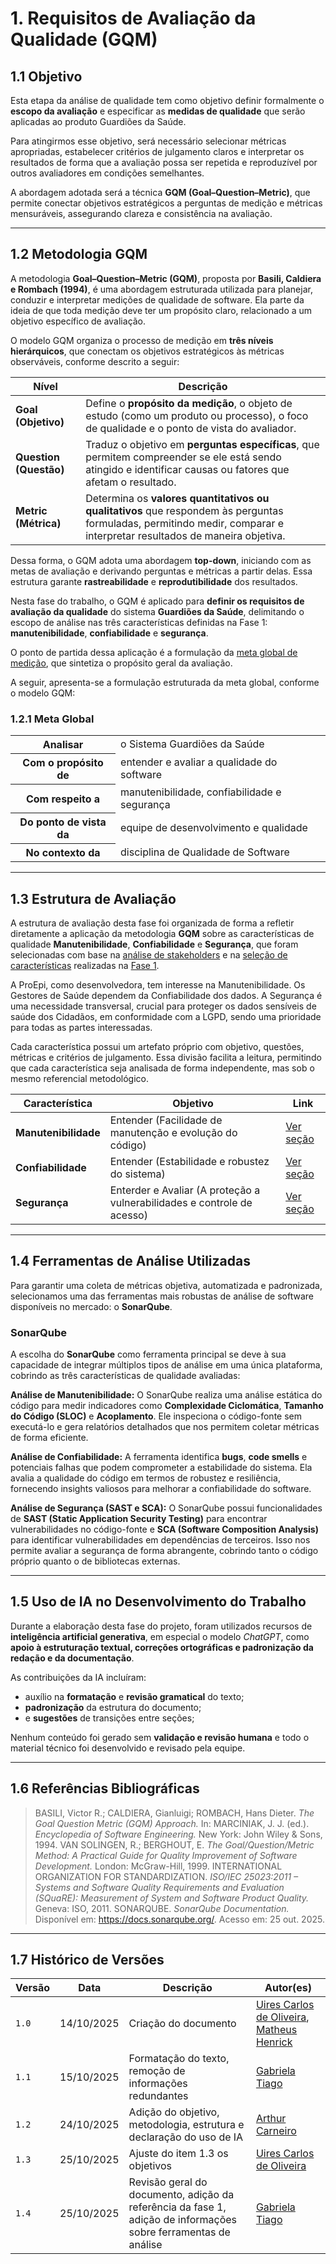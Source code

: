 # 1. Requisitos de Avaliação da Qualidade (GQM)

## 1.1 Objetivo

Esta etapa da análise de qualidade tem como objetivo definir formalmente o **escopo da avaliação** e especificar as **medidas de qualidade** que serão aplicadas ao produto Guardiões da Saúde.

Para atingirmos esse objetivo, será necessário selecionar métricas apropriadas, estabelecer critérios de julgamento claros e interpretar os resultados de forma que a avaliação possa ser repetida e reproduzível por outros avaliadores em condições semelhantes.

A abordagem adotada será a técnica **GQM (Goal–Question–Metric)**, que permite conectar objetivos estratégicos a perguntas de medição e métricas mensuráveis, assegurando clareza e consistência na avaliação.

---

## 1.2 Metodologia GQM

A metodologia **Goal–Question–Metric (GQM)**, proposta por **Basili, Caldiera e Rombach (1994)**, é uma abordagem estruturada utilizada para planejar, conduzir e interpretar medições de qualidade de software. Ela parte da ideia de que toda medição deve ter um propósito claro, relacionado a um objetivo específico de avaliação.

O modelo GQM organiza o processo de medição em **três níveis hierárquicos**, que conectam os objetivos estratégicos às métricas observáveis, conforme descrito a seguir:

| Nível                  | Descrição                                                                                                                                                              |
| ---------------------- | ---------------------------------------------------------------------------------------------------------------------------------------------------------------------- |
| **Goal (Objetivo)**    | Define o **propósito da medição**, o objeto de estudo (como um produto ou processo), o foco de qualidade e o ponto de vista do avaliador.                              |
| **Question (Questão)** | Traduz o objetivo em **perguntas específicas**, que permitem compreender se ele está sendo atingido e identificar causas ou fatores que afetam o resultado.            |
| **Metric (Métrica)**   | Determina os **valores quantitativos ou qualitativos** que respondem às perguntas formuladas, permitindo medir, comparar e interpretar resultados de maneira objetiva. |

Dessa forma, o GQM adota uma abordagem **top-down**, iniciando com as metas de avaliação e derivando perguntas e métricas a partir delas. Essa estrutura garante **rastreabilidade** e **reprodutibilidade** dos resultados.

Nesta fase do trabalho, o GQM é aplicado para **definir os requisitos de avaliação da qualidade** do sistema **Guardiões da Saúde**, delimitando o escopo de análise nas três características definidas na Fase 1: **manutenibilidade**, **confiabilidade** e **segurança**.

O ponto de partida dessa aplicação é a formulação da [meta global de medição](#121-meta-global), que sintetiza o propósito geral da avaliação.

A seguir, apresenta-se a formulação estruturada da meta global, conforme o modelo GQM:

### 1.2.1 Meta Global

<table>
  <tr><th>Analisar</th><td>o Sistema Guardiões da Saúde</td></tr>
  <tr><th>Com o propósito de</th><td>entender e avaliar a qualidade do software</td></tr>
  <tr><th>Com respeito a</th><td>manutenibilidade, confiabilidade e segurança</td></tr>
  <tr><th>Do ponto de vista da</th><td>equipe de desenvolvimento e qualidade</td></tr>
  <tr><th>No contexto da</th><td>disciplina de Qualidade de Software</td></tr>
</table>

---

## 1.3 Estrutura de Avaliação

A estrutura de avaliação desta fase foi organizada de forma a refletir diretamente a aplicação da metodologia **GQM** sobre as características de qualidade **Manutenibilidade**, **Confiabilidade** e **Segurança**, que foram selecionadas com base na [análise de stakeholders](../fase-1/partes-interessadas.md) e na [seleção de características](../fase-1/selecao-caracteristicas-avaliadas.md) realizadas na [Fase 1](../fase-1/proposito-da-avaliacao.md).

A ProEpi, como desenvolvedora, tem interesse na Manutenibilidade. Os Gestores de Saúde dependem da Confiabilidade dos dados. A Segurança é uma necessidade transversal, crucial para proteger os dados sensíveis de saúde dos Cidadãos, em conformidade com a LGPD, sendo uma prioridade para todas as partes interessadas.

Cada característica possui um artefato próprio com objetivo, questões, métricas e critérios de julgamento. Essa divisão facilita a leitura, permitindo que cada característica seja analisada de forma independente, mas sob o mesmo referencial metodológico.

| Característica       | Objetivo                                                                | Link                             |
| -------------------- | ----------------------------------------------------------------------- | -------------------------------- |
| **Manutenibilidade** | Entender (Facilidade de manutenção e evolução do código)                | [Ver seção](manutenabilidade.md) |
| **Confiabilidade**   | Entender (Estabilidade e robustez do sistema)                           | [Ver seção](confiabilidade.md)   |
| **Segurança**        | Enterder e Avaliar (A proteção a vulnerabilidades e controle de acesso) | [Ver seção](seguranca.md)        |

---

## 1.4 Ferramentas de Análise Utilizadas

Para garantir uma coleta de métricas objetiva, automatizada e padronizada, selecionamos uma das ferramentas mais robustas de análise de software disponíveis no mercado: o **SonarQube**.

### SonarQube

A escolha do **SonarQube** como ferramenta principal se deve à sua capacidade de integrar múltiplos tipos de análise em uma única plataforma, cobrindo as três características de qualidade avaliadas:

**Análise de Manutenibilidade:** O SonarQube realiza uma análise estática do código para medir indicadores como **Complexidade Ciclomática**, **Tamanho do Código (SLOC)** e **Acoplamento**. Ele inspeciona o código-fonte sem executá-lo e gera relatórios detalhados que nos permitem coletar métricas de forma eficiente.

**Análise de Confiabilidade:** A ferramenta identifica **bugs**, **code smells** e potenciais falhas que podem comprometer a estabilidade do sistema. Ela avalia a qualidade do código em termos de robustez e resiliência, fornecendo insights valiosos para melhorar a confiabilidade do software.

**Análise de Segurança (SAST e SCA):** O SonarQube possui funcionalidades de **SAST (Static Application Security Testing)** para encontrar vulnerabilidades no código-fonte e **SCA (Software Composition Analysis)** para identificar vulnerabilidades em dependências de terceiros. Isso nos permite avaliar a segurança de forma abrangente, cobrindo tanto o código próprio quanto o de bibliotecas externas.

---

## 1.5 Uso de IA no Desenvolvimento do Trabalho

Durante a elaboração desta fase do projeto, foram utilizados recursos de **inteligência artificial generativa**, em especial o modelo _ChatGPT_, como **apoio à estruturação textual, correções ortográficas e padronização da redação e da documentação**.

As contribuições da IA incluíram:

-   auxílio na **formatação** e **revisão gramatical** do texto;
-   **padronização** da estrutura do documento;
-   e **sugestões** de transições entre seções;

Nenhum conteúdo foi gerado sem **validação e revisão humana** e todo o material técnico foi desenvolvido e revisado pela equipe.

---

## 1.6 Referências Bibliográficas

> BASILI, Victor R.; CALDIERA, Gianluigi; ROMBACH, Hans Dieter. _The Goal Question Metric (GQM) Approach._ In: MARCINIAK, J. J. (ed.). _Encyclopedia of Software Engineering._ New York: John Wiley & Sons, 1994.
> VAN SOLINGEN, R.; BERGHOUT, E. _The Goal/Question/Metric Method: A Practical Guide for Quality Improvement of Software Development._ London: McGraw-Hill, 1999.
> INTERNATIONAL ORGANIZATION FOR STANDARDIZATION. _ISO/IEC 25023:2011 – Systems and Software Quality Requirements and Evaluation (SQuaRE): Measurement of System and Software Product Quality._ Geneva: ISO, 2011.
> SONARQUBE. _SonarQube Documentation._ Disponível em: <https://docs.sonarqube.org/>. Acesso em: 25 out. 2025.

---

## 1.7 Histórico de Versões

| Versão | Data       | Descrição                                                                                                      | Autor(es)                                                                                                            |
| ------ | ---------- | -------------------------------------------------------------------------------------------------------------- | -------------------------------------------------------------------------------------------------------------------- |
| `1.0`  | 14/10/2025 | Criação do documento                                                                                           | [Uires Carlos de Oliveira](https://github.com/uires2023), [Matheus Henrick](https://github.com/MatheusHenrickSantos) |
| `1.1`  | 15/10/2025 | Formatação do texto, remoção de informações redundantes                                                        | [Gabriela Tiago](https://github.com/GabrielaTiago)                                                                   |
| `1.2`  | 24/10/2025 | Adição do objetivo, metodologia, estrutura e declaração do uso de IA                                           | [Arthur Carneiro](https://github.com/trindadea)                                                                      |
| `1.3`  | 25/10/2025 | Ajuste do item 1.3 os objetivos                                                                                | [Uires Carlos de Oliveira](https://github.com/uires2023)                                                             |
| `1.4`  | 25/10/2025 | Revisão geral do documento, adição da referência da fase 1, adição de informações sobre ferramentas de análise | [Gabriela Tiago](https://github.com/GabrielaTiago)                                                                   |
